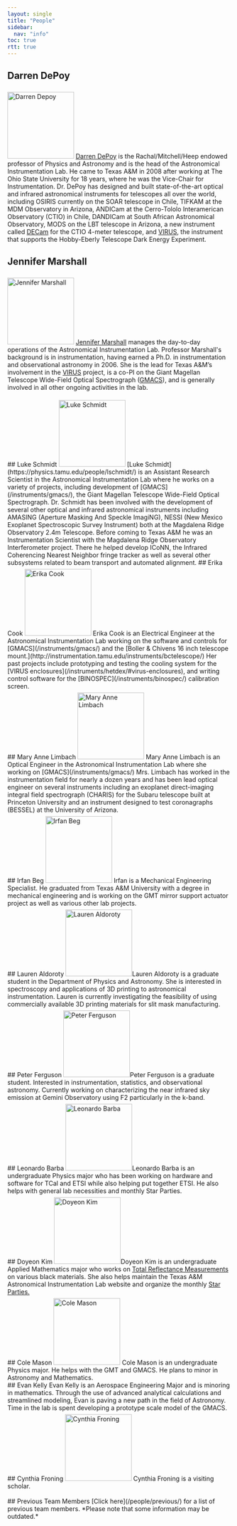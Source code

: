 ```yaml
---
layout: single
title: "People"
sidebar:
  nav: "info"
toc: true
rtt: true
---
```

## Darren DePoy
<img src="../people/assets/DarrenDePoy_1.jpg" width="150" style='margin-top:6px' alt="Darren Depoy" class="profile"/> [Darren DePoy](http://physics.tamu.edu/people/depoy) is the Rachal/Mitchell/Heep endowed professor of Physics and Astronomy and is the head of the Astronomical Instrumentation Lab. He came to Texas A&M in 2008 after working at The Ohio State University for 18 years, where he was the Vice-Chair for Instrumentation. Dr. DePoy has designed and built state-of-the-art optical and infrared astronomical instruments for telescopes all over the world, including OSIRIS currently on the SOAR telescope in Chile, TIFKAM at the MDM Observatory in Arizona, ANDICam at the Cerro-Tololo Interamerican Observatory (CTIO) in Chile, DANDICam at South African Astronomical Observatory, MODS on the LBT telescope in Arizona, a new instrument called [DECam](/instruments/decal) for the CTIO 4-meter telescope, and [VIRUS](http://hetdex.org/hetdex/virus.html), the instrument that supports the Hobby-Eberly Telescope Dark Energy Experiment.
## Jennifer Marshall
<img src="../people/assets/marshall.jpg" width="150" style='margin-top:6px' alt="Jennifer Marshall" class="profile"/> [Jennifer Marshall](http://physics.tamu.edu/people/jlm076) manages the day-to-day operations of the Astronomical Instrumentation Lab. Professor Marshall's background is in instrumentation, having earned a Ph.D. in instrumentation and observational astronomy in 2006. She is the lead for Texas A&M’s involvement in the [VIRUS](http://hetdex.org/hetdex/virus.html) project, is a co-PI on the Giant Magellan Telescope Wide-Field Optical Spectrograph ([GMACS](/instruments/gmacs/)), and is generally involved in all other ongoing activities in the lab.
<div class="clearfix" />
## Luke Schmidt
<img src="../people/assets/lschmidt_headshot.jpg" width="150" style='margin-top:6px' alt="Luke Schmidt" class="profile"/> [Luke Schmidt](https://physics.tamu.edu/people/lschmidt/) is an Assistant Research Scientist in the Astronomical Instrumentation Lab where he works on a variety of projects, including development of [GMACS](/instruments/gmacs/), the Giant Magellan Telescope Wide-Field Optical Spectrograph. Dr. Schmidt has been involved with the development of several other optical and infrared astronomical instruments including AMASING (Aperture Masking And Speckle ImagiNG), NESSI (New Mexico Exoplanet Spectroscopic Survey Instrument) both at the Magdalena Ridge Observatory 2.4m Telescope. Before coming to Texas A&M he was an Instrumentation Scientist with the Magdalena Ridge Observatory Interferometer project. There he helped develop ICoNN, the Infrared Coherencing Nearest Neighbor fringe tracker as well as several other subsystems related to beam transport and automated alignment.
## Erika Cook
<img src="../people/assets/erika_cook.jpg" width="150" style='margin-top:6px' alt="Erika Cook" class="profile"/> Erika Cook is an Electrical Engineer at the Astronomical Instrumentation Lab working on the software and controls for [GMACS](/instruments/gmacs/) and the [Boller & Chivens 16 inch telescope mount.](http://instrumentation.tamu.edu/instruments/bctelescope/) Her past projects include prototyping and testing the cooling system for the [VIRUS enclosures](/instruments/hetdex/#virus-enclosures), and writing control software for the [BINOSPEC](/instruments/binospec/) calibration screen.
<div class="clearfix" />
## Mary Anne Limbach
<img src="../people/assets/MaryAnne1_Copy.jpg" width="150" style='margin-top:6px' alt="Mary Anne Limbach" class="profile"/>
Mary Anne Limbach is an Optical Engineer in the Astronomical Instrumentation Lab where she working on [GMACS](/instruments/gmacs/) Mrs. Limbach has worked in the instrumentation field for nearly a dozen years and has been lead optical engineer on several instruments including an exoplanet direct-imaging integral field spectrograph (CHARIS) for the Subaru telescope built at Princeton University and an instrument designed to test coronagraphs (BESSEL) at the University of Arizona.
<div class="clearfix" />
## Irfan Beg
<img src="../people/assets/irfan_beg.jpg" width="150" style='margin-top:6px' alt="Irfan Beg" class="profile"/>
Irfan is a Mechanical Engineering Specialist. He graduated from Texas A&amp;M University with a degree in mechanical engineering and is working on the GMT mirror support actuator project as well as various other lab projects.
<div class="clearfix" />
## Lauren Aldoroty
<img src="../people/assets/Lauren2.jpg" width="150" style='margin-top:6px' alt="Lauren Aldoroty" class="profile"/>Lauren Aldoroty is a graduate student in the Department of Physics and Astronomy. She is interested in spectroscopy and applications of 3D printing to astronomical instrumentation. Lauren is currently investigating the feasibility of using commercially available 3D printing materials for slit mask manufacturing.
<div class="clearfix" />
## Peter Ferguson
<img src="../people/assets/Peter.jpg" width="150" style='margin-top:6px' style='margin-top:6px' alt="Peter Ferguson" class="profile"/>Peter Ferguson is a graduate student. Interested in instrumentation, statistics, and observational astronomy. Currently working on characterizing the near infrared sky emission at Gemini Observatory using F2 particularly in the k-band.
<div class="clearfix" />
## Leonardo Barba
<img src="../people/assets/Leonardo.jpg" width="150" style='margin-top:6px' style='margin-top:6px' alt="Leonardo Barba" class="profile"/>Leonardo Barba is an undergraduate Physics major who has been working on hardware and software for TCal and ETSI while also helping put together ETSI. He also helps with general lab necessities and monthly Star Parties.
<div class="clearfix" />
## Doyeon Kim
<img src="../people/assets/Doyeon.jpg" width="150" style='margin-top:6px' style='margin-top:6px' alt="Doyeon Kim" class="profile"/>Doyeon Kim is an undergraduate Applied Mathematics major who works on <a href="/instruments/reflectance/" target="_blank">Total Reflectance Measurements</a> on various black materials. She also helps maintain the Texas A&M Astronomical Instrumentation Lab website and organize the monthly <a href="/pages/starparty/" target="_blank">Star Parties.</a>
<div class="clearfix" />
## Cole Mason
<img src="../people/assets/Cole.jpg" width="150" style='margin-top:6px' style='margin-top:6px' alt="Cole Mason" class="profile"/>
Cole Mason is an undergraduate Physics major. He helps with the GMT and GMACS. He plans to minor in Astronomy and Mathematics.
<div class="clearfix" />
## Evan Kelly
Evan Kelly is an Aerospace Engineering Major and is minoring in mathematics. Through the use of advanced analytical calculations and streamlined modeling, Evan is paving a new path in the field of Astronomy. Time in the lab is spent developing a prototype scale model of the GMACS.
<div class="clearfix" />
## Cynthia Froning
<img src="../people/assets/Cynthia.jpg" width="150" style='margin-top:6px' style='margin-top:6px' alt="Cynthia Froning" class="profile"/>
Cynthia Froning is a visiting scholar.
<div class="clearfix" />
<br>
## Previous Team Members
[Click here](/people/previous/) for a list of previous team members. *Please note that some information may be outdated.*